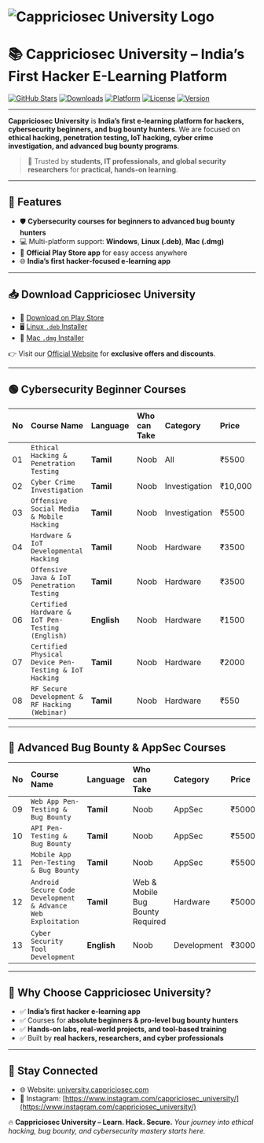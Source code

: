 

# ![Cappriciosec University Logo](https://university.cappriciosec.com/Assets/images/cappriciosec_university.png)

# 📚 Cappriciosec University – India’s First Hacker E-Learning Platform

[![GitHub Stars](https://img.shields.io/github/stars/Cappricio-Securities/Cappriciosec-University?style=social)](#)
[![Downloads](https://img.shields.io/badge/Downloads-10K%2B-blue?style=flat-square\&logo=github)](#)
[![Platform](https://img.shields.io/badge/Platform-Windows%20|%20Linux%20|%20Mac-6C63FF?style=flat-square\&logo=linux)](#)
[![License](https://img.shields.io/badge/License-Proprietary-red?style=flat-square)](#)
[![Version](https://img.shields.io/badge/Version-1.0.0-green?style=flat-square)](#)

---

**Cappriciosec University** is **India’s first e-learning platform for hackers, cybersecurity beginners, and bug bounty hunters**.
We are focused on **ethical hacking, penetration testing, IoT hacking, cyber crime investigation, and advanced bug bounty programs**.

> 🚀 Trusted by **students, IT professionals, and global security researchers** for **practical, hands-on learning**.

---

## 🔑 Features

* 🛡️ **Cybersecurity courses for beginners to advanced bug bounty hunters**
* 💻 Multi-platform support: **Windows**, **Linux (.deb)**, **Mac (.dmg)**
* 📱 **Official Play Store app** for easy access anywhere
* 🌐 **India’s first hacker-focused e-learning app**

---

## 📥 Download Cappriciosec University

* 📱 [Download on Play Store](#)
* 🖥️ [Linux `.deb` Installer](#)
* 🍎 [Mac `.dmg` Installer](#)

👉 Visit our [Official Website](https://university.cappriciosec.com/) for **exclusive offers and discounts**.

---

## 🟢 Cybersecurity Beginner Courses

| No | Course Name                                           | Language    | Who can Take | Category      | Price   |
| :- | :---------------------------------------------------- | :---------- | :----------- | :------------ | :------ |
| 01 | `Ethical Hacking & Penetration Testing`               | **Tamil**   | Noob         | All           | ₹5500   |
| 02 | `Cyber Crime Investigation`                           | **Tamil**   | Noob         | Investigation | ₹10,000 |
| 03 | `Offensive Social Media & Mobile Hacking`             | **Tamil**   | Noob         | Investigation | ₹5500   |
| 04 | `Hardware & IoT Developmental Hacking`                | **Tamil**   | Noob         | Hardware      | ₹3500   |
| 05 | `Offensive Java & IoT Penetration Testing`            | **Tamil**   | Noob         | Hardware      | ₹3500   |
| 06 | `Certified Hardware & IoT Pen-Testing (English)`      | **English** | Noob         | Hardware      | ₹1500   |
| 07 | `Certified Physical Device Pen-Testing & IoT Hacking` | **Tamil**   | Noob         | Hardware      | ₹2000   |
| 08 | `RF Secure Development & RF Hacking (Webinar)`        | **Tamil**   | Noob         | Hardware      | ₹550    |

---

## 🔴 Advanced Bug Bounty & AppSec Courses

| No | Course Name                                                  | Language    | Who can Take                     | Category    | Price |
| :- | :----------------------------------------------------------- | :---------- | :------------------------------- | :---------- | :---- |
| 09 | `Web App Pen-Testing & Bug Bounty`                           | **Tamil**   | Noob                             | AppSec      | ₹5000 |
| 10 | `API Pen-Testing & Bug Bounty`                               | **Tamil**   | Noob                             | AppSec      | ₹5500 |
| 11 | `Mobile App Pen-Testing & Bug Bounty`                        | **Tamil**   | Noob                             | AppSec      | ₹5500 |
| 12 | `Android Secure Code Development & Advance Web Exploitation` | **Tamil**   | Web & Mobile Bug Bounty Required | Hardware    | ₹5000 |
| 13 | `Cyber Security Tool Development`                            | **English** | Noob                             | Development | ₹3000 |

---

## 🚀 Why Choose Cappriciosec University?

* ✅ **India’s first hacker e-learning app**
* ✅ Courses for **absolute beginners & pro-level bug bounty hunters**
* ✅ **Hands-on labs, real-world projects, and tool-based training**
* ✅ Built by **real hackers, researchers, and cyber professionals**


---


## 🔗 Stay Connected
* 🌐 Website: [university.cappriciosec.com](https://university.cappriciosec.com/)
* 📸 Instagram: [https://www.instagram.com/cappriciosec_university/](https://www.instagram.com/cappriciosec_university/)



🔥 **Cappriciosec University – Learn. Hack. Secure.**
*Your journey into ethical hacking, bug bounty, and cybersecurity mastery starts here.*

